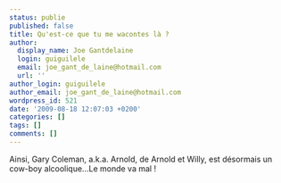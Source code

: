 ```yaml
---
status: publie
published: false
title: Qu'est-ce que tu me wacontes là ?
author:
  display_name: Joe Gantdelaine
  login: guiguilele
  email: joe_gant_de_laine@hotmail.com
  url: ''
author_login: guiguilele
author_email: joe_gant_de_laine@hotmail.com
wordpress_id: 521
date: '2009-08-18 12:07:03 +0200'
categories: []
tags: []
comments: []
---
```

Ainsi, Gary Coleman, a.k.a. Arnold, de Arnold et Willy, est désormais un cow-boy alcoolique...Le monde va mal !

